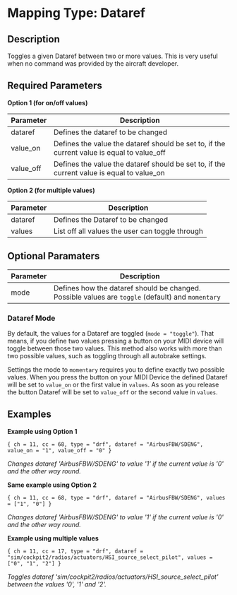 # Mapping Type: Dataref

## Description

Toggles a given Dataref between two or more values. This is very useful when no command was provided by the aircraft developer.

## Required Parameters

**Option 1 (for on/off values)**

| Parameter | Description                                                                                |
|-----------|--------------------------------------------------------------------------------------------|
| dataref   | Defines the dataref to be changed                                                          |
| value_on  | Defines the value the dataref should be set to, if the current value is equal to value_off |
| value_off | Defines the value the dataref should be set to, if the current value is equal to value_on  |

**Option 2 (for multiple values)**

| Parameter | Description                                     |
|-----------|-------------------------------------------------|
| dataref   | Defines the Dataref to be changed               |
| values    | List off all values the user can toggle through |

## Optional Paramaters

| Parameter | Description                                                                                       |
|-----------|---------------------------------------------------------------------------------------------------|
| mode      | Defines how the dataref should be changed. Possible values are `toggle` (default) and `momentary` |

### Dataref Mode
By default, the values for a Dataref are toggled (`mode = "toggle"`). That means, if you define two values pressing a button on your MIDI
device will toggle between those two values. This method also works with more than two possible values, such as toggling
through all autobrake settings.

Settings the mode to `momentary` requires you to define exactly two possible values. When you press the button on your
MIDI Device the defined Dataref will be set to `value_on` or the first value in `values`. As soon as you release the 
button Dataref will be set to `value_off` or the second value in `values`.

## Examples

**Example using Option 1**
```
{ ch = 11, cc = 68, type = "drf", dataref = "AirbusFBW/SDENG", value_on = "1", value_off = "0" }
```
*Changes dataref 'AirbusFBW/SDENG' to value '1' if the current value is '0' and the other way round.*

**Same example using Option 2**
```
{ ch = 11, cc = 68, type = "drf", dataref = "AirbusFBW/SDENG", values = ["1", "0"] }
```
*Changes dataref 'AirbusFBW/SDENG' to value '1' if the current value is '0' and the other way round.*

**Example using multiple values**
```
{ ch = 11, cc = 17, type = "drf", dataref = "sim/cockpit2/radios/actuators/HSI_source_select_pilot", values = ["0", "1", "2"] }
```
*Toggles dataref 'sim/cockpit2/radios/actuators/HSI_source_select_pilot' between the values '0', '1' and '2'.*
